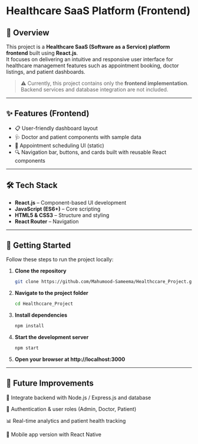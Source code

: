 # Healthcare SaaS Platform (Frontend)

## 📌 Overview
This project is a **Healthcare SaaS (Software as a Service) platform frontend** built using **React.js**.  
It focuses on delivering an intuitive and responsive user interface for healthcare management features such as appointment booking, doctor listings, and patient dashboards.  

> ⚠️ Currently, this project contains only the **frontend implementation**. Backend services and database integration are not included.

---

## ✨ Features (Frontend)
- 📋 User-friendly dashboard layout  
- 🩺 Doctor and patient components with sample data  
- 📅 Appointment scheduling UI (static)  
- 🔍 Navigation bar, buttons, and cards built with reusable React components  

---

## 🛠️ Tech Stack
- **React.js** – Component-based UI development  
- **JavaScript (ES6+)** – Core scripting  
- **HTML5 & CSS3** – Structure and styling  
- **React Router**  – Navigation  


---

## 🚀 Getting Started
Follow these steps to run the project locally:

1. **Clone the repository**
   ```bash
   git clone https://github.com/Mahumood-Sameema/Healthccare_Project.git

2. **Navigate to the project folder**
    ```bash
    cd Healthccare_Project

3. **Install dependencies**
    ```bash
    npm install

4. **Start the development server**
    ```bash
    npm start

5. **Open your browser at http://localhost:3000**


---



## 📌 Future Improvements

🔗 Integrate backend with Node.js / Express.js and database

🔑 Authentication & user roles (Admin, Doctor, Patient)

📊 Real-time analytics and patient health tracking

📱 Mobile app version with React Native